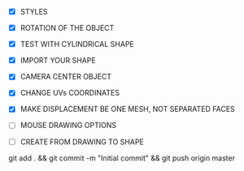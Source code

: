 - [x] STYLES
- [x] ROTATION OF THE OBJECT
- [x] TEST WITH CYLINDRICAL SHAPE
- [x] IMPORT YOUR SHAPE
- [x] CAMERA CENTER OBJECT
- [x] CHANGE UVs COORDINATES
- [x] MAKE DISPLACEMENT BE ONE MESH, NOT SEPARATED FACES
- [ ] MOUSE DRAWING OPTIONS
- [ ] CREATE FROM DRAWING TO SHAPE




git add . && git commit -m "Initial commit" && git push origin master